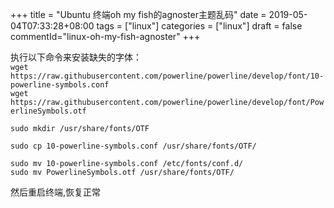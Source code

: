 +++
title = "Ubuntu 终端oh my fish的agnoster主题乱码"
date = 2019-05-04T07:33:28+08:00
tags = ["linux"]
categories = ["linux"]
draft = false
commentId="linux-oh-my-fish-agnoster"
+++

执行以下命令来安装缺失的字体：  
`wget https://raw.githubusercontent.com/powerline/powerline/develop/font/10-powerline-symbols.conf`  
`wget https://raw.githubusercontent.com/powerline/powerline/develop/font/PowerlineSymbols.otf`  

`sudo mkdir /usr/share/fonts/OTF`  

`sudo cp 10-powerline-symbols.conf /usr/share/fonts/OTF/ `  

`sudo mv 10-powerline-symbols.conf /etc/fonts/conf.d/`  
`sudo mv PowerlineSymbols.otf /usr/share/fonts/OTF/`  

然后重启终端,恢复正常